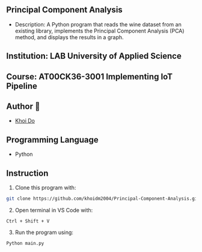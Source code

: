 ## Principal Component Analysis
- Description: A Python program that reads the wine dataset from an existing library, implements the Principal Component Analysis (PCA) method, and displays the results in a graph.

## Institution: LAB University of Applied Science

## Course: AT00CK36-3001 Implementing IoT Pipeline

## Author 👷
- [Khoi Do](https://github.com/khoidm2004)

## Programming Language
- Python

## Instruction
1. Clone this program with:
```bash
git clone https://github.com/khoidm2004/Principal-Component-Analysis.git
```

2. Open terminal in VS Code with:
```Visual Code
Ctrl + Shift + V
```

3. Run the program using:
```bash
Python main.py
```











